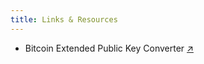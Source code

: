 ```yaml
---
title: Links & Resources
---
```


- Bitcoin Extended Public Key Converter [↗︎](https://jlopp.github.io/xpub-converter/)
